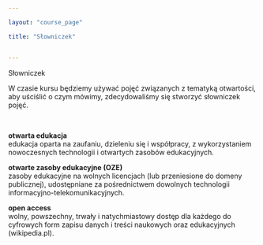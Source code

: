 ```yaml
---

layout: "course_page"

title: "Słowniczek"


---
```



<div class="text-center screen-title">
Słowniczek
</div>

<div class="screen-content">
  <p>W czasie kursu będziemy używać pojęć związanych z tematyką otwartości, aby uściślić o czym mówimy, zdecydowaliśmy się stworzyć słowniczek pojęć.</p> 
  &nbsp;
<p><strong>otwarta edukacja</strong><br/> 
edukacja oparta na zaufaniu, dzieleniu się i współpracy, z wykorzystaniem nowoczesnych technologii i otwartych zasobów edukacyjnych.
</p>
<p><strong>otwarte zasoby edukacyjne (OZE)</strong><br/> 
zasoby edukacyjne na wolnych licencjach (lub przeniesione do domeny publicznej), udostępniane za pośrednictwem dowolnych technologii informacyjno-telekomunikacyjnych.
</p>
<p><strong>open access</strong><br/> 
wolny, powszechny, trwały i natychmiastowy dostęp dla każdego do cyfrowych form zapisu danych i treści naukowych oraz edukacyjnych (wikipedia.pl).
</p>

</div> 
